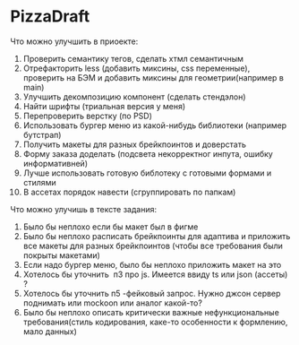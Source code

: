 # PizzaDraft

Что можно улучшить в приоекте:

1.  Проверить семантику тегов, сделать хтмл семантичным
2.  Отрефакторить less (добавить миксины, css переменные), проверить на БЭМ и добавить миксины для геометрии(например в main)
3.  Улучшить декомпозицию компонент (сделать стендэлон)
4.  Найти шрифты (триальная версия у меня)
5.  Перепроверить верстку (по PSD)
6.  Использовать бургер меню из какой-нибудь библиотеки (например бутстрап)
7.  Получить макеты для разных брейкпоинтов и доверстать
8.  Форму заказа доделать (подсвета некорректног инпута, ошибку информативней)
9.  Лучше использовать готовую библотеку с готовыми формами и стилями
10. В ассетах порядок навести (сгруппировать по папкам)

Что можно улучишь в тексте задания:

1.  Было бы неплохо если бы макет был в фигме
2.  Было бы неплохо расписать брейкпоинты для адаптива и приложить все макеты для разных брейкпоинтов (чтобы все требования были покрыты макетами)
3.  Если надо бургер меню, было бы неплохо приложить макет на это
4.  Хотелось бы уточнить  п3 про js. Имеется ввиду ts или json (ассеты) ?
5.  Хотелось бы уточнить п5 -фейковый запрос. Нужно джсон сервер поднимать или mockoon или аналог какой-то?
6.  Было бы неплохо описать критически важные нефункциональные требования(стиль кодирования, каке-то особенности к формлению, мало данных)
